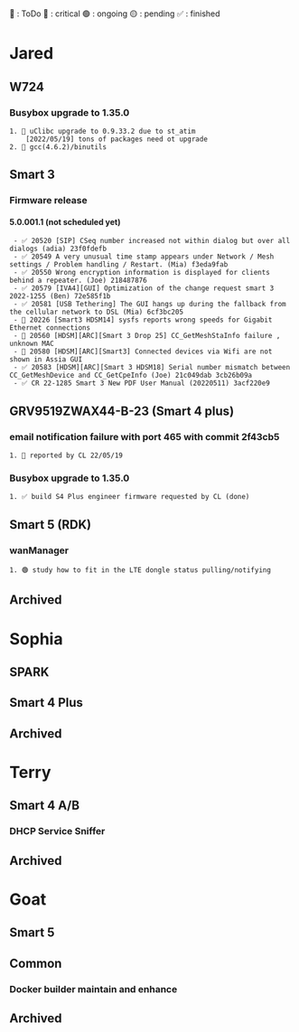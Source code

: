 📌 : ToDo
🔴 : critical
🟢 : ongoing
🟡 : pending
✅ : finished

# Jared

## W724

### Busybox upgrade to 1.35.0

	1. 🔴 uClibc upgrade to 0.9.33.2 due to st_atim
		[2022/05/19] tons of packages need ot upgrade
	2. 🔴 gcc(4.6.2)/binutils
   
## Smart 3

### Firmware release

#### 5.0.001.1 (not scheduled yet)

     - ✅ 20520 [SIP] CSeq number increased not within dialog but over all dialogs (adia) 23f0fdefb
	 - ✅ 20549 A very unusual time stamp appears under Network / Mesh settings / Problem handling / Restart. (Mia) f3eda9fab
	 - ✅ 20550 Wrong encryption information is displayed for clients behind a repeater. (Joe) 218487876
	 - ✅ 20579 [IVA4][GUI] Optimization of the change request smart 3 2022-1255 (Ben) 72e585f1b
	 - ✅ 20581 [USB Tethering] The GUI hangs up during the fallback from the cellular network to DSL (Mia) 6cf3bc205
	 - 📌 20226 [Smart3 HDSM14] sysfs reports wrong speeds for Gigabit Ethernet connections
	 - 📌 20560 [HDSM][ARC][Smart 3 Drop 25] CC_GetMeshStaInfo failure , unknown MAC
	 - 📌 20580 [HDSM][ARC][Smart3] Connected devices via Wifi are not shown in Assia GUI
	 - ✅ 20583 [HDSM][ARC][Smart 3 HDSM18] Serial number mismatch between CC_GetMeshDevice and CC_GetCpeInfo (Joe) 21c049dab 3cb26b09a
	 - ✅ CR 22-1285 Smart 3 New PDF User Manual (20220511) 3acf220e9

## GRV9519ZWAX44-B-23 (Smart 4 plus)

### email notification failure with port 465 with commit 2f43cb5

	1. 📌 reported by CL 22/05/19
	
### Busybox upgrade to 1.35.0

    1. ✅ build S4 Plus engineer firmware requested by CL (done)


## Smart 5 (RDK)

### wanManager

	1. 🟢 study how to fit in the LTE dongle status pulling/notifying


## Archived


# Sophia

## SPARK

## Smart 4 Plus

## Archived

# Terry

## Smart 4 A/B

### DHCP Service Sniffer

## Archived

# Goat

## Smart 5

## Common

### Docker builder maintain and enhance

## Archived
